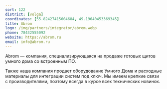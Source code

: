 ```yaml
---
sort: 122
district: [volga]
coordinates: [55.82427415604684, 49.19640453369345]
title: Abrom
logo: /img/partners/integrator/abrom.webp
phone: 78432555092
website: https://abrom.ru
email: info@abrom.ru
---
```


Abrom — компания, специализирующаяся на продаже готовых щитов умного дома со встроенным ПО.

Также наша компания продает оборудование Умного Дома и расходные материалы для интеграции систем под ключ. Мы имеем крепкие связи с производителями, поэтому всегда в курсе всех технических новинок.
